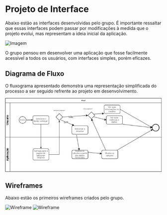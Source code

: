 
# Projeto de Interface

Abaixo estão as interfaces desenvolvidas pelo grupo. É importante ressaltar que essas interfaces podem passar por modificações à medida que o projeto evolui, mas representam a ideia inicial da aplicação.

![Imagem](img/)


O grupo pensou em desenvolver uma aplicação que fosse facilmente acessível a todos os usuários, com interfaces simples, porém eficazes.

## Diagrama de Fluxo

O fluxograma apresentado demonstra uma representação simplificada do processo a ser seguido refrente ao projeto em desenvolvimento.

![Fluxograma](img/fluograma.jpg)

## Wireframes

Abaixo estão os primeiros wireframes criados pelo grupo.

![Wireframe](img/Conta.png)
![Wireframe](img/Principal.png)



